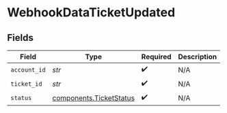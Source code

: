 # WebhookDataTicketUpdated


## Fields

| Field                                                              | Type                                                               | Required                                                           | Description                                                        |
| ------------------------------------------------------------------ | ------------------------------------------------------------------ | ------------------------------------------------------------------ | ------------------------------------------------------------------ |
| `account_id`                                                       | *str*                                                              | :heavy_check_mark:                                                 | N/A                                                                |
| `ticket_id`                                                        | *str*                                                              | :heavy_check_mark:                                                 | N/A                                                                |
| `status`                                                           | [components.TicketStatus](../../models/components/ticketstatus.md) | :heavy_check_mark:                                                 | N/A                                                                |